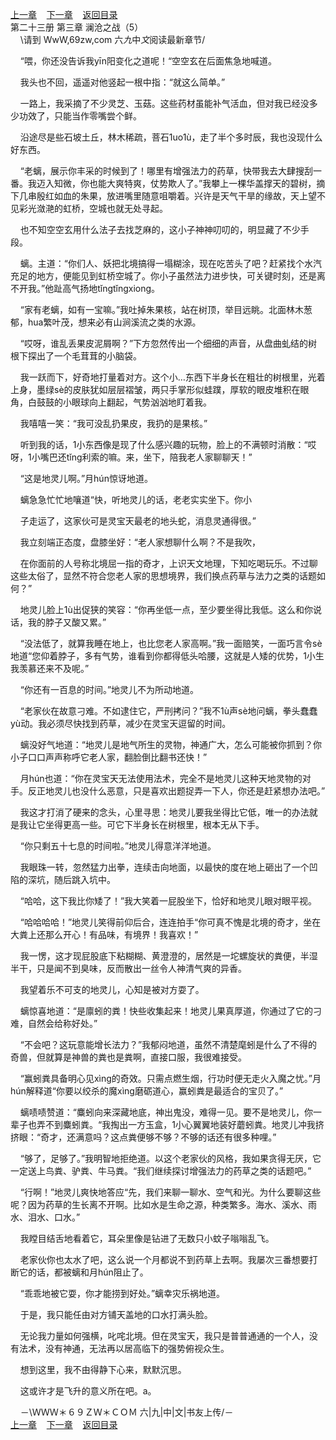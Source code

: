 
[上一章](https://github.com/xiaominghe2014/spider_book/blob/master/book/知北游/第296章.md)&nbsp;&nbsp;&nbsp;&nbsp;[下一章](https://github.com/xiaominghe2014/spider_book/blob/master/book/知北游/第298章.md)&nbsp;&nbsp;&nbsp;&nbsp;[返回目录](https://github.com/xiaominghe2014/spider_book/blob/master/book/知北游/README.md)
<br /> 第二十三册 第三章 澜沧之战（5）<br />
        \请到 WwW,69zw,com 六*九*中*文*阅读最新章节/

    “喂，你还没告诉我yīn阳变化之道呢！“空空玄在后面焦急地喊道。

    我头也不回，遥遥对他竖起一根中指：“就这么简单。”

    一路上，我采摘了不少灵芝、玉菇。这些药材虽能补气活血，但对我已经没多少功效了，只能当作零嘴尝个鲜。

    沿途尽是些石坡土丘，林木稀疏，菩石1uo1ù，走了半个多时辰，我也没现什么好东西。

    “老螭，展示你丰采的时候到了！哪里有增强法力的药草，快带我去大肆搜刮一番。我迈入知微，你也能大爽特爽，仗势欺人了。”我攀上一棵华盖撑天的碧树，摘下几串殷红如血的朱果，放进嘴里随意咀嚼着。兴许是天气干旱的缘故，天上望不见彩光潋滟的虹桥，空城也就无处寻起。

    也不知空空玄用什么法子去找芝麻的，这小子神神叨叨的，明显藏了不少手段。

    螭。主道：“你们人、妖把北境搞得一塌糊涂，现在吃苦头了吧？赶紧找个水汽充足的地方，便能见到虹桥空城了。你小子虽然法力进步快，可关键时刻，还是离不开我。”他趾高气扬地tǐngtǐngxiong。

    “家有老螭，如有一宝嘛。”我吐掉朱果核，站在树顶，举目远眺。北面林木葱郁，hua繁叶茂，想来必有山涧溪流之类的水源。

    “哎呀，谁乱丢果皮泥屑啊？”下方忽然传出一个细细的声音，从盘曲虬结的树根下探出了一个毛茸茸的小脑袋。

    我一跃而下，好奇地打量着对方。这个小…东西下半身长在粗壮的树根里，光着上身，墨绿sè的皮肤犹如层层褶皱，两只手掌形似蛙蹼，厚软的眼皮堆积在眼角，白鼓鼓的小眼球向上翻起，气势汹汹地盯着我。

    我嘻嘻一笑：“我可没乱扔果皮，我扔的是果核。”

    听到我的话，1小东西像是现了什么感兴趣的玩物，脸上的不满顿时消散：“哎呀，1小嘴巴还tǐng利索的嘛。来，坐下，陪我老人家聊聊天！”

    “这是地灵儿啊。”月hún惊讶地道。

    螭急急忙忙地嚷道“快，听地灵儿的话，老老实实坐下。你小

    子走运了，这家伙可是灵宝天最老的地头蛇，消息灵通得很。”

    我立刻端正态度，盘膝坐好：“老人家想聊什么啊？不是我吹，

    在你面前的人号称北境屈一指的奇才，上识天文地理，下知吃喝玩乐。不过聊这些太俗了，显然不符合您老人家的思想境界，我们换点药草与法力之类的话题如何？”

    地灵儿脸上1ù出促狭的笑容：“你再坐低一点，至少要坐得比我低。这么和你说话，我的脖子又酸又累。”

    “没法低了，就算我睡在地上，也比您老人家高啊。”我一面赔笑，一面巧言令sè地道“您仰着脖子，多有气势，谁看到你都得低头哈腰，这就是人矮的优势，1小生我羡慕还来不及呢。”

    “你还有一百息的时间。”地灵儿不为所动地道。

    “老家伙在故意刁难。不如逮住它，严刑拷问？”我不1ù声sè地问螭，拳头蠢蠢yù动。我必须尽快找到药草，减少在灵宝天逗留的时间。

    螭没好气地道：“地灵儿是地气所生的灵物，神通广大，怎么可能被你抓到？你小子口口声声称呼它老人家，翻脸倒比翻书还快！”

    月hún也道：“你在灵宝天无法使用法术，完全不是地灵儿这种天地灵物的对手。反正地灵儿也没什么恶意，只是喜欢出题捉弄一下人，你还是赶紧想办法吧。”

    我这才打消了硬来的念头，心里寻思：地灵儿要我坐得比它低，唯一的办法就是我让它坐得更高一些。可它下半身长在树根里，根本无从下手。

    “你只剩五十七息的时间啦。”地灵儿得意洋洋地道。

    我眼珠一转，忽然猛力出拳，连续击向地面，以最快的度在地上砸出了一个凹陷的深坑，随后跳入坑中。

    “哈哈，这下我比你矮了！”我大笑着一屁股坐下，恰好和地灵儿眼对眼平视。

    “哈哈哈哈！”地灵儿笑得前仰后合，连连拍手“你可真不愧是北境的奇才，坐在大粪上还那么开心！有品味，有境界！我喜欢！”

    我一愣，这才现屁股底下粘糊糊、黄澄澄的，居然是一坨螺旋状的粪便，半湿半干，只是闻不到臭味，反而散出一丝令人神清气爽的异香。

    我望着乐不可支的地灵儿，心知是被对方耍了。

    螭惊喜地道：“是廪蚓的粪！快些收集起来！地灵儿果真厚道，你通过了它的刁难，自然会给称好处。”

    “不会吧？这玩意能增长法力？”我郁闷地道，虽然不清楚麾蚓是什么了不得的奇兽，但就算是神兽的粪也是粪啊，直接口服，我很难接受。

    “赢蚓粪具备明心见xìng的奇效。只需点燃生烟，行功时便无走火入魔之忧。”月hún解释道“你要以绞杀的魔xìng磨砺道心，赢蚓粪是最适合的宝贝了。”

    螭啧啧赞道：“麋蚓向来深藏地底，神出鬼没，难得一见。要不是地灵儿，你一辈子也弄不到麋蚓粪。“我掏出一方玉盒，1小心翼翼地装好蘑蚓粪。地灵儿冲我挤挤眼：“奇才，还满意吗？这点粪便够不够？不够的话还有很多种哩。”

    “够了，足够了。”我明智地拒绝道。以这个老家伙的风格，我如果贪得无厌，它一定送上鸟粪、驴粪、牛马粪。“我们继续探讨增强法力的药草之类的话题吧。”

    “行啊！”地灵儿爽快地答应“先，我们来聊一聊水、空气和光。为什么要聊这些呢？因为药草的生长离不开啊。比如水是生命之源，种类繁多。海水、溪水、雨水、泪水、口水。”

    我瞠目结舌地看着它，耳朵里像是钻进了无数只小蚊子嗡嗡乱飞。

    老家伙你也太水了吧，这么说一个月都说不到药草上去啊。我屡次三番想要打断它的话，都被螭和月hún阻止了。

    “乖乖地被它耍，你才能捞到好处。”螭幸灾乐祸地道。

    于是，我只能任由对方铺天盖地的口水打满头脸。

    无论我力量如何强横，叱咤北境。但在灵宝天，我只是普普通通的一个人，没有法术，没有神通，无法再以居高临下的强势俯视众生。

    想到这里，我不由得静下心来，默默沉思。

    这或许才是飞升的意义所在吧。a。

    －\ＷＷＷ＊６９ＺＷ＊ＣＯＭ 六|九|中|文|书友上传/－
  <br />
[上一章](https://github.com/xiaominghe2014/spider_book/blob/master/book/知北游/第296章.md)&nbsp;&nbsp;&nbsp;&nbsp;[下一章](https://github.com/xiaominghe2014/spider_book/blob/master/book/知北游/第298章.md)&nbsp;&nbsp;&nbsp;&nbsp;[返回目录](https://github.com/xiaominghe2014/spider_book/blob/master/book/知北游/README.md)
